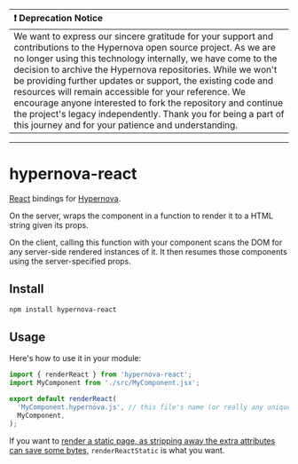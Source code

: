 | :exclamation: Deprecation Notice |
|:-|
|We want to express our sincere gratitude for your support and contributions to the Hypernova open source project. As we are no longer using this technology internally, we have come to the decision to archive the Hypernova repositories. While we won't be providing further updates or support, the existing code and resources will remain accessible for your reference. We encourage anyone interested to fork the repository and continue the project's legacy independently. Thank you for being a part of this journey and for your patience and understanding.|
---

# hypernova-react

[React](https://github.com/facebook/react) bindings for [Hypernova](https://github.com/airbnb/hypernova).

On the server, wraps the component in a function to render it to a HTML string given its props.

On the client, calling this function with your component scans the DOM for any server-side rendered instances of it. It then resumes those components using the server-specified props.

## Install

```sh
npm install hypernova-react
```

## Usage

Here's how to use it in your module:

```js
import { renderReact } from 'hypernova-react';
import MyComponent from './src/MyComponent.jsx';

export default renderReact(
  'MyComponent.hypernova.js', // this file's name (or really any unique name)
  MyComponent,
);
```

If you want to [render a static page, 
as stripping away the extra attributes can save some bytes](https://reactjs.org/docs/react-dom-server.html#rendertostaticmarkup), `renderReactStatic` is what you want.
